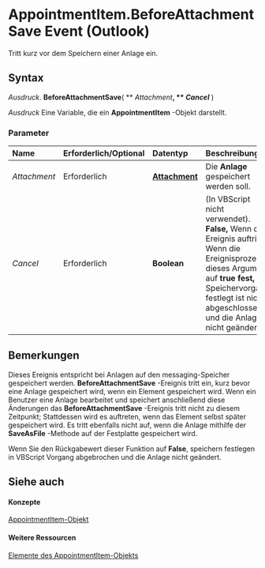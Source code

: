 
# AppointmentItem.BeforeAttachmentSave Event (Outlook)

Tritt kurz vor dem Speichern einer Anlage ein.


## Syntax

 _Ausdruck_. **BeforeAttachmentSave**( ** _Attachment_**, ** _Cancel_** )

 _Ausdruck_ Eine Variable, die ein **AppointmentItem** -Objekt darstellt.


### Parameter



|**Name**|**Erforderlich/Optional**|**Datentyp**|**Beschreibung**|
|:-----|:-----|:-----|:-----|
| _Attachment_|Erforderlich|**[Attachment](3e11582b-ac90-0948-bc37-506570bb287b.md)**|Die  **Anlage** gespeichert werden soll.|
| _Cancel_|Erforderlich|**Boolean**|(In VBScript nicht verwendet).  **False,** Wenn das Ereignis auftritt. Wenn die Ereignisprozedur dieses Argument auf **true fest,** der Speichervorgang festlegt ist nicht abgeschlossen und die Anlage nicht geändert.|

## Bemerkungen

Dieses Ereignis entspricht bei Anlagen auf den messaging-Speicher gespeichert werden.  **BeforeAttachmentSave** -Ereignis tritt ein, kurz bevor eine Anlage gespeichert wird, wenn ein Element gespeichert wird. Wenn ein Benutzer eine Anlage bearbeitet und speichert anschließend diese Änderungen das **BeforeAttachmentSave** -Ereignis tritt nicht zu diesem Zeitpunkt; Stattdessen wird es auftreten, wenn das Element selbst später gespeichert wird. Es tritt ebenfalls nicht auf, wenn die Anlage mithilfe der **SaveAsFile** -Methode auf der Festplatte gespeichert wird.

Wenn Sie den Rückgabewert dieser Funktion auf  **False**, speichern festlegen in VBScript Vorgang abgebrochen und die Anlage nicht geändert.


## Siehe auch


#### Konzepte


[AppointmentItem-Objekt](204a409d-654e-27aa-643a-8344c631b82d.md)
#### Weitere Ressourcen


[Elemente des AppointmentItem-Objekts](http://msdn.microsoft.com/library/c72c459d-6d3c-7a05-aa4a-b1b767ddc0b2%28Office.15%29.aspx)